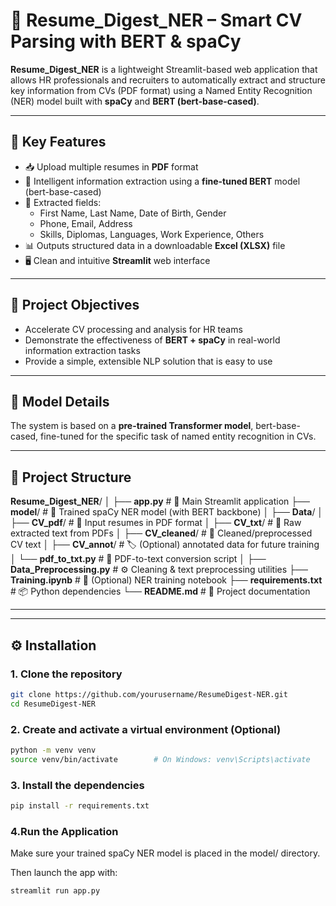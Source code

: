 # 📄 Resume_Digest_NER – Smart CV Parsing with BERT & spaCy

**Resume_Digest_NER** is a lightweight Streamlit-based web application that allows HR professionals and recruiters to automatically extract and structure key information from CVs (PDF format) using a Named Entity Recognition (NER) model built with **spaCy** and **BERT (bert-base-cased)**.

---

## 🚀 Key Features

- 📥 Upload multiple resumes in **PDF** format  
- 🧠  Intelligent information extraction using a **fine-tuned BERT** model (bert-base-cased)
- 📄 Extracted fields:
  - First Name, Last Name, Date of Birth, Gender
  - Phone, Email, Address
  - Skills, Diplomas, Languages, Work Experience, Others
- 📊 Outputs structured data in a downloadable **Excel (XLSX)** file  
- 🖥️ Clean and intuitive **Streamlit** web interface  

---

## 🎯 Project Objectives
- Accelerate CV processing and analysis for HR teams
- Demonstrate the effectiveness of **BERT + spaCy** in real-world information extraction tasks
- Provide a simple, extensible NLP solution that is easy to use

---

## 🧠 Model Details
The system is based on a **pre-trained Transformer model**, bert-base-cased, fine-tuned for the specific task of named entity recognition in CVs.

---

## 📁 Project Structure

**Resume_Digest_NER**/
│
├── **app.py** # 🚀 Main Streamlit application
├── **model**/ # 🧠 Trained spaCy NER model (with BERT backbone)
│
├── **Data**/
│ ├── **CV_pdf**/ # 📄 Input resumes in PDF format
│ ├── **CV_txt**/ # 📝 Raw extracted text from PDFs
│ ├── **CV_cleaned**/ # 🧹 Cleaned/preprocessed CV text
│ ├── **CV_annot**/ # 🏷️ (Optional) annotated data for future training
│ └── **pdf_to_txt.py** # 🔧 PDF-to-text conversion script
│
├── **Data_Preprocessing.py** # ⚙️ Cleaning & text preprocessing utilities
├── **Training.ipynb** # 📓 (Optional) NER training notebook
├── **requirements.txt** # 📦 Python dependencies
└── **README.md** # 📘 Project documentation

---


---

## ⚙️ Installation

### 1. Clone the repository

```bash
git clone https://github.com/yourusername/ResumeDigest-NER.git
cd ResumeDigest-NER
```

### 2. Create and activate a virtual environment (Optional) 

```bash
python -m venv venv
source venv/bin/activate        # On Windows: venv\Scripts\activate
```

### 3. Install the dependencies

```bash
pip install -r requirements.txt
```

### 4.Run the Application
Make sure your trained spaCy NER model is placed in the model/ directory.

Then launch the app with:

```bash
streamlit run app.py
```

